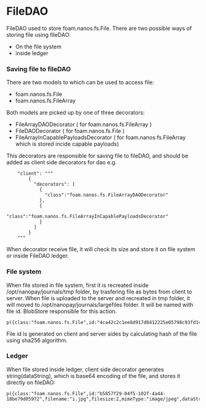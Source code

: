 # FileDAO

FileDAO used to store foam.nanos.fs.File. There are two possible ways of storing file using fileDAO:
- On the file system
- inside ledger

### Saving file to fileDAO
There are two models to which can be used to access file:
- foam.nanos.fs.File
- foam.nanos.fs.FileArray

Both models are picked up by one of three decorators:
- FileArrayDAODecorator ( for foam.nanos.fs.FileArray )
- FileDAODecorator ( for foam.nanos.fs.File )
- FileArrayInCapablePayloadsDecorator ( for foam.nanos.fs.FileArray which is stored incide capable payloads)

This decorators are responsible for saving file to fileDAO, and should be added as client side decorators for dao e.g.
```
    "client": """
        {
          "decorators": [
            {
              "class":"foam.nanos.fs.FileArrayDAODecorator"
            },
            {
              "class":"foam.nanos.fs.FileArrayInCapablePayloadsDecorator"
            }
          ]
        }
    """
```

When decorator receive file, it will check its size and store it on file system or inside FileDAO ledger.

### File system
When file stored in file system, first it is recreated inside /opt/nanopay/journals/tmp folder, by trasfering file as bytes from client to server. When file is uploaded to the server and recreated in tmp folder, it will moved to /opt/nanopay/journals/largefiles folder. It will be named with file id. BlobStore responsible for this action.
```
p({class:"foam.nanos.fs.File",id:"4ca42c2c1ee8d917d8412225e05798c93fd14b3791ccb91579e486bde84e380b",filename:"test_>3mb_img.jpg",filesize:4092988,mimeType:"image/jpeg",owner:2005})
```

File id is generated on client and server sides by calculating hash of the file using sha256 algorithm.

### Ledger
When file stored inside ledger, client side decorator generates string(dataString), which is base64 encoding of the file, and stores it directly on fileDAO:
```
p({class:"foam.nanos.fs.File",id:"b5857f29-04f5-102f-4a44-18be79d05972",filename:"i.jpg",filesize:2,mimeType:"image/jpeg",dataString:"data:image/jpeg;base64,MQo=",owner:2005})
```
